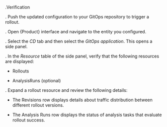 .Verification

. Push the updated configuration to your GitOps repository to trigger a rollout.

. Open {Product} interface and navigate to the entity you configured.

. Select the *CD* tab and then select the *GitOps application*. This opens a side panel. 

. In the *Resource* table of the side panel, verify that the following resources are displayed:

* Rollouts

* AnalysisRuns (optional)

. Expand a rollout resource and review the following details:

* The Revisions row displays details about traffic distribution between different rollout versions.

* The Analysis Runs row displays the status of analysis tasks that evaluate rollout success.
